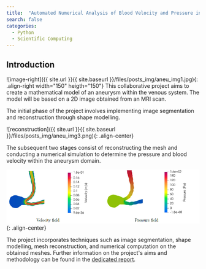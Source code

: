 ```yaml
---
title:  "Automated Numerical Analysis of Blood Velocity and Pressure in Aneurysm-Affected Venous Systems"
search: false
categories:
  - Python
  - Scientific Computing
---
```

## Introduction
![image-right]({{ site.url }}{{ site.baseurl }}/files/posts_img/aneu_img1.jpg){: .align-right width="150" heigth="150"}
This collaborative project aims to create a mathematical model of an aneurysm within the venous system. The model will be based on a 2D image obtained from an MRI scan.  

The initial phase of the project involves implementing image segmentation and reconstruction through shape modelling.  

![reconstruction]({{ site.url }}{{ site.baseurl }}/files/posts_img/aneu_img3.png){: .align-center}  
  
The subsequent two stages consist of reconstructing the mesh and conducting a numerical simulation to determine the pressure and blood velocity within the aneurysm domain.  
  
![numerical approximation](/files/posts_img/aneu_img4.png){: .align-center}  
  
The project incorporates techniques such as image segmentation, shape modelling, mesh reconstruction, and numerical computation on the obtained meshes.
Further information on the project's aims and methodology can be found in the [dedicated report](/files/posts_pdf/Piazza_Romano_Varetti_Report2.pdf).

